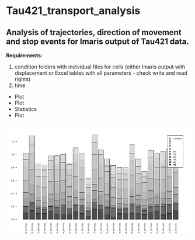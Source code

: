 # Tau421_transport_analysis

## Analysis of trajectories, direction of movement and stop events for Imaris output of Tau421 data.


**Requirements:**
1. condition folders with individual files for cells (either Imaris output with displacement or Excel tables with all parameters - check write and read rights)
1. time

* Plot
* Plot
* Statistics
* Plot

![figure_to_illustrate_analysis](Tau441_5nM_EpoD_changes_final.png?raw=true)
